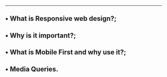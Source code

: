 --------------------------------------------------------------------------
• What is Responsive web design?;
--------------------------------------------------------------------------
• Why is it important?;
--------------------------------------------------------------------------
• What is Mobile First and why use it?;
--------------------------------------------------------------------------
• Media Queries.
--------------------------------------------------------------------------
